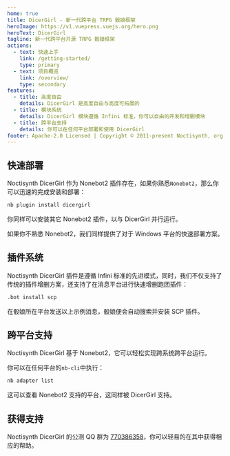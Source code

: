 ```yaml
---
home: true
title: DicerGirl - 新一代跨平台 TRPG 骰娘框架
heroImage: https://v1.vuepress.vuejs.org/hero.png
heroText: DicerGirl
tagline: 新一代跨平台开源 TRPG 骰娘框架
actions:
  - text: 快速上手
    link: /getting-started/
    type: primary
  - text: 项目概览
    link: /overview/
    type: secondary
features:
  - title: 高度自由
    details: DicerGirl 是高度自由与高度可拓展的
  - title: 模块系统
    details: DicerGirl 模块遵循 Infini 标准，你可以自由的开发和增删模块
  - title: 跨平台支持
    details: 你可以在任何平台部署和使用 DicerGirl
footer: Apache-2.0 Licensed | Copyright © 2011-present Noctisynth, org.
---
```


## 快速部署

Noctisynth DicerGirl 作为 Nonebot2 插件存在，如果你熟悉`Nonebot2`，那么你可以迅速的完成安装和部署：

```bash
nb plugin install dicergirl
```

你同样可以安装其它 Nonebot2 插件，以与 DicerGirl 并行运行。

如果你不熟悉 Nonebot2，我们同样提供了对于 Windows 平台的快速部署方案。

## 插件系统

Noctisynth DicerGirl 插件是遵循 Infini 标准的先进模式，同时，我们不仅支持了传统的插件增删方案，还支持了在消息平台进行快速增删跑团插件：

```bash
.bot install scp
```

在骰娘所在平台发送以上示例消息，骰娘便会自动搜索并安装 SCP 插件。

## 跨平台支持

Noctisynth DicerGirl 基于 Nonebot2，它可以轻松实现跨系统跨平台运行。

你可以在任何平台的`nb-cli`中执行：

```bash
nb adapter list
```

这可以查看 Nonebot2 支持的平台，这同样被 DicerGirl 支持。

## 获得支持

Noctisynth DicerGirl 的公测 QQ 群为 [770386358](http://qm.qq.com/cgi-bin/qm/qr?_wv=1027&k=cSz28ntJ6XH4e-hNaWzFhNlg-zmex7v2&authKey=BNGIdFqQi8rcwv%2FZtDWyjRVUUhB2JJtsdo7yLaf54PqBXDFtdoIVd1S4V7KRRh3b&noverify=0&group_code=770386358)，你可以轻易的在其中获得相应的帮助。
